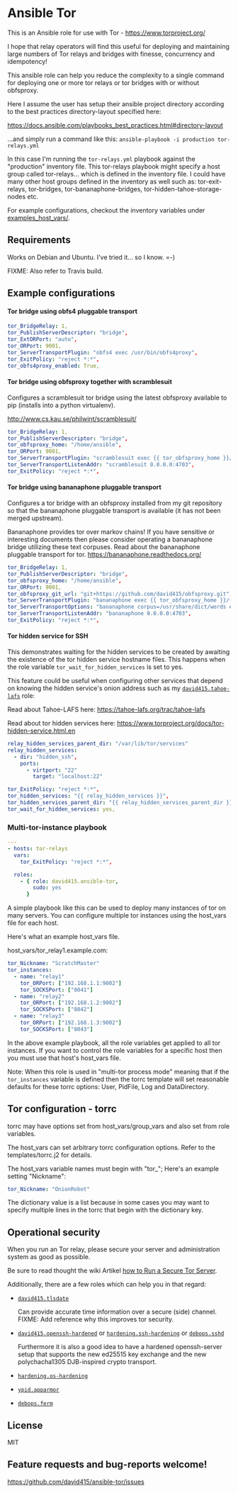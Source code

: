 Ansible Tor
===========

This is an Ansible role for use with Tor - https://www.torproject.org/

I hope that relay operators will find this useful for deploying
and maintaining large numbers of Tor relays and bridges with
finesse, concurrency and idempotency!

This ansible role can help you reduce the complexity to a single
command for deploying one or more tor relays or tor bridges with or
without obfsproxy.

Here I assume the user has setup their ansible project directory according to the best practices
directory-layout specified here:

https://docs.ansible.com/playbooks_best_practices.html#directory-layout

...and simply run a command like this: `ansible-playbook -i production tor-relays.yml`

In this case I'm running the `tor-relays.yml` playbook against
the "production" inventory file. This tor-relays playbook might
specify a host group called tor-relays... which is defined in the
inventory file. I could have many other host groups defined in the
inventory as well such as: tor-exit-relays, tor-bridges,
tor-bananaphone-bridges, tor-hidden-tahoe-storage-nodes etc.

For example configurations, checkout the inventory variables under [examples_host_vars/][].

Requirements
------------

Works on Debian and Ubuntu.
I've tried it... so I know. =-)

FIXME: Also refer to Travis build.


## Example configurations

#### Tor bridge using obfs4 pluggable transport

```YAML
tor_BridgeRelay: 1,
tor_PublishServerDescriptor: "bridge",
tor_ExtORPort: "auto",
tor_ORPort: 9001,
tor_ServerTransportPlugin: "obfs4 exec /usr/bin/obfs4proxy",
tor_ExitPolicy: "reject *:*",
tor_obfs4proxy_enabled: True,
```

#### Tor bridge using obfsproxy together with scramblesuit

Configures a scramblesuit tor bridge using the
latest obfsproxy available to pip (installs into a python virtualenv).

http://www.cs.kau.se/philwint/scramblesuit/

```YAML
tor_BridgeRelay: 1,
tor_PublishServerDescriptor: "bridge",
tor_obfsproxy_home: "/home/ansible",
tor_ORPort: 9001,
tor_ServerTransportPlugin: "scramblesuit exec {{ tor_obfsproxy_home }}/{{ tor_obfsproxy_virtenv }}/bin/obfsproxy --log-min-severity=info --log-file=/var/log/tor/obfsproxy.log managed",
tor_ServerTransportListenAddr: "scramblesuit 0.0.0.0:4703",
tor_ExitPolicy: "reject *:*",
```

#### Tor bridge using bananaphone pluggable transport

Configures a tor bridge
with an obfsproxy installed from my git repository so that
the bananaphone pluggable transport is available (it has not been
merged upstream).

Bananaphone provides tor over markov chains!
If you have sensitive or interesting documents then please consider
operating a bananaphone bridge utilizing these text corpuses.
Read about the bananaphone pluggable transport for tor.
https://bananaphone.readthedocs.org/

```YAML
tor_BridgeRelay: 1,
tor_PublishServerDescriptor: "bridge",
tor_obfsproxy_home: "/home/ansible",
tor_ORPort: 9001,
tor_obfsproxy_git_url: "git+https://github.com/david415/obfsproxy.git",
tor_ServerTransportPlugin: "bananaphone exec {{ tor_obfsproxy_home }}/{{ tor_obfsproxy_virtenv }}/bin/obfsproxy --log-min-severity=info --log-file=/var/log/tor/obfsproxy.log managed",
tor_ServerTransportOptions: "bananaphone corpus=/usr/share/dict/words encodingSpec=words,sha1,4 modelName=markov order=1",
tor_ServerTransportListenAddr: "bananaphone 0.0.0.0:4703",
tor_ExitPolicy: "reject *:*",
```

#### Tor hidden service for SSH

This demonstrates waiting for the hidden services
to be created by awaiting the existence of the tor hidden service
hostname files. This happens when the role variable
`tor_wait_for_hidden_services` is set to yes.

This feature could be useful when configuring other services that
depend on knowing the hidden service's onion address such as
my [`david415.tahoe-lafs`][david415.tahoe-lafs] role:

Read about Tahoe-LAFS here:
https://tahoe-lafs.org/trac/tahoe-lafs

Read about tor hidden services here:
https://www.torproject.org/docs/tor-hidden-service.html.en

```YAML
relay_hidden_services_parent_dir: "/var/lib/tor/services"
relay_hidden_services:
  - dir: "hidden_ssh",
    ports:
      - virtport: "22"
        target: "localhost:22"

tor_ExitPolicy: "reject *:*",
tor_hidden_services: "{{ relay_hidden_services }}",
tor_hidden_services_parent_dir: "{{ relay_hidden_services_parent_dir }}",
tor_wait_for_hidden_services: yes,
```

### Multi-tor-instance playbook


```YAML
---
- hosts: tor-relays
  vars:
    tor_ExitPolicy: "reject *:*",

  roles:
    - { role: david415.ansible-tor,
        sudo: yes
      }
```

A simple playbook like this can be used to deploy many instances of
tor on many servers. You can configure multiple tor instances using
the host_vars file for each host.

Here's what an example host_vars file.

host_vars/tor_relay1.example.com:
```YAML
tor_Nickname: "ScratchMaster"
tor_instances:
  - name: "relay1"
    tor_ORPort: ["192.168.1.1:9002"]
    tor_SOCKSPort: ["8041"]
  - name: "relay2"
    tor_ORPort: ["192.168.1.2:9002"]
    tor_SOCKSPort: ["8042"]
  - name: "relay3"
    tor_ORPort: ["192.168.1.3:9002"]
    tor_SOCKSPort: ["8043"]
```

In the above example playbook, all the role variables get applied to
all tor instances. If you want to control the role variables for a
specific host then you must use that host's host_vars file.

Note: When this role is used in "multi-tor process mode" meaning
that if the `tor_instances` variable is defined then the torrc template will set
reasonable defaults for these torrc options: User, PidFile, Log and DataDirectory.

Tor configuration - torrc
-------------------------

torrc may have options set from host_vars/group_vars and
also set from role variables.

The host_vars can set arbitrary torrc configuration options.
Refer to the templates/torrc.j2 for details.

The host_vars variable names must begin with "tor\_";
Here's an example setting "Nickname":

```YAML
tor_Nickname: "OnionRobot"
```

The dictionary value is a list because in some cases you may want to
specify multiple lines in the torrc that begin with the dictionary key.

## Operational security

When you run an Tor relay, please secure your server and administration system as good as possible.

Be sure to read thought the wiki Artikel [how to Run a Secure Tor Server][].

Additionally, there are a few roles which can help you in that regard:

* [`david415.tlsdate`][david415.tlsdate]

  Can provide accurate time information over a secure (side) channel.
  FIXME: Add reference why this improves tor security.

* [`david415.openssh-hardened`][david415.openssh-hardened] or [`hardening.ssh-hardening`][hardening.ssh-hardening] or [`debops.sshd`][debops.sshd]

  Furthermore it is also a good idea to have a hardened openssh-server
  setup that supports the new ed25515 key exchange and
  the new polychacha1305 DJB-inspired crypto transport.

* [`hardening.os-hardening`][hardening.os-hardening]

* [`ypid.apparmor`][ypid.apparmor]

* [`debops.ferm`][debops.ferm]

License
-------

MIT


Feature requests and bug-reports welcome!
-----------------------------------------

https://github.com/david415/ansible-tor/issues


[david415.tlsdate]: https://github.com/david415/ansible-tlsdate
[david415.openssh-hardened]: https://github.com/david415/ansible-openssh-hardened
[hardening.ssh-hardening]: https://github.com/hardening-io/ansible-ssh-hardening
[debops.sshd]: https://github.com/debops/ansible-sshd
[hardening.os-hardening]: https://github.com/hardening-io/ansible-os-hardening
[ypid.apparmor]: https://github.com/ypid/ansible-apparmor
[debops.ferm]: https://github.com/debops/ansible-ferm
[david415.tahoe-lafs]: https://github.com/david415/ansible-tahoe-lafs

[How to Run a Secure Tor Server]: https://trac.torproject.org/projects/tor/wiki/doc/OperationalSecurity
[examples_host_vars/]: https://github.com/david415/ansible-tor
